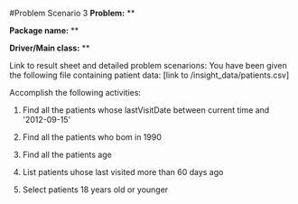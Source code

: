#Problem Scenario 3
__Problem:__ **
    
__Package name:__ **
    
__Driver/Main class:__ **

Link to result sheet and detailed problem scenarions:
You have been given the following file containing patient data:
[link to /insight_data/patients.csv]

Accomplish the following activities:
<!--q43-->
1. Find all the patients whose lastVisitDate between current time and '2012-09-15' 

2. Find all the patients who bom in 1990 

3. Find all the patients age 

4. List patients uhose last visited more than 60 days ago 

5. Select patients 18 years old or younger 



